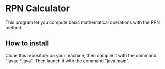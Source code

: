 # RPN Calculator

This program let you compute basic mathematical operations with the RPN method.

## How to install

Clone this repository on your machine, then compile it with the command "javac *.java".
Then launch it with the command "java main".